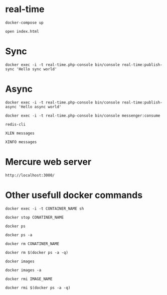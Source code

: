 # real-time

`docker-compose up`

`open index.html`

# Sync

`docker exec -i -t real-time.php-console bin/console real-time:publish-sync 'Hello sync world'`

# Async

`docker exec -i -t real-time.php-console bin/console real-time:publish-async 'Hello async world'`

`docker exec -i -t real-time.php-console bin/console messenger:consume`

`redis-cli`

`XLEN messages`

`XINFO messages`

# Mercure web server

`http://localhost:3000/`

# Other usefull docker commands

`docker exec -i -t CONTAINER_NAME sh`

`docker stop CONATINER_NAME`

`docker ps`

`docker ps -a`

`docker rm CONATINER_NAME`

`docker rm $(docker ps -a -q)`

`docker images`

`docker images -a`

`docker rmi IMAGE_NAME`

`docker rmi $(docker ps -a -q)`
